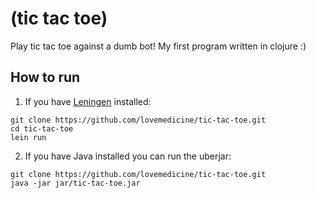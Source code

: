 # (tic tac toe)

Play tic tac toe against a dumb bot! My first program written in clojure :)

## How to run

1. If you have [Leningen](https://leiningen.org) installed:

```
git clone https://github.com/lovemedicine/tic-tac-toe.git
cd tic-tac-toe
lein run
```

2. If you have Java installed you can run the uberjar:

```
git clone https://github.com/lovemedicine/tic-tac-toe.git
java -jar jar/tic-tac-toe.jar
```

